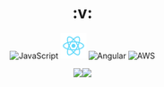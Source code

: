 <div align="center">
<h1>:v:</h1>
<p align="center">
    <img alt="JavaScript" width="43px" src="https://cdn.iconscout.com/icon/free/png-512/javascript-2752148-2284965.png">
    <img alt="React" width="46px" src="https://raw.githubusercontent.com/github/explore/80688e429a7d4ef2fca1e82350fe8e3517d3494d/topics/react/react.png">
    <img alt="Angular" width="50px" src="https://angular.io/assets/images/logos/angular/angular.svg">
    <img alt="AWS" width="42px" src="https://www.consoleconnect.com/wp-content/uploads/2019/07/amazon-web-services-cloud.svg">
</p>
  <img width="54%"
    src="https://github-readme-stats.vercel.app/api?username=hulchenko&show_icons=true&theme=react"
  /><img width="45%"
    src="https://github-readme-stats.vercel.app/api/top-langs/?username=hulchenko&layout=compact&&theme=react"
  />
</div>
